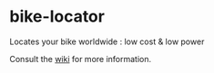 # bike-locator
Locates your bike worldwide : low cost &amp; low power

Consult the [wiki](../../wiki/) for more information.
